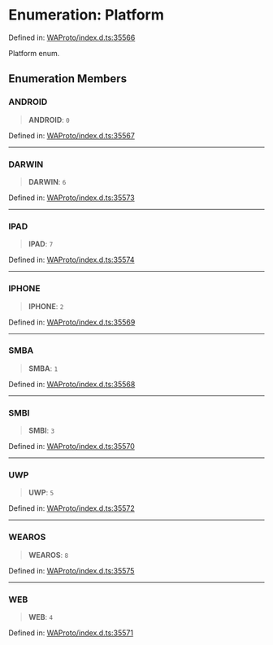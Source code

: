 # Enumeration: Platform

Defined in: [WAProto/index.d.ts:35566](https://github.com/Fokusdotid/Baileys/blob/58a03b5a49cf326e1050515994499cb0bb76662f/WAProto/index.d.ts#L35566)

Platform enum.

## Enumeration Members

### ANDROID

> **ANDROID**: `0`

Defined in: [WAProto/index.d.ts:35567](https://github.com/Fokusdotid/Baileys/blob/58a03b5a49cf326e1050515994499cb0bb76662f/WAProto/index.d.ts#L35567)

***

### DARWIN

> **DARWIN**: `6`

Defined in: [WAProto/index.d.ts:35573](https://github.com/Fokusdotid/Baileys/blob/58a03b5a49cf326e1050515994499cb0bb76662f/WAProto/index.d.ts#L35573)

***

### IPAD

> **IPAD**: `7`

Defined in: [WAProto/index.d.ts:35574](https://github.com/Fokusdotid/Baileys/blob/58a03b5a49cf326e1050515994499cb0bb76662f/WAProto/index.d.ts#L35574)

***

### IPHONE

> **IPHONE**: `2`

Defined in: [WAProto/index.d.ts:35569](https://github.com/Fokusdotid/Baileys/blob/58a03b5a49cf326e1050515994499cb0bb76662f/WAProto/index.d.ts#L35569)

***

### SMBA

> **SMBA**: `1`

Defined in: [WAProto/index.d.ts:35568](https://github.com/Fokusdotid/Baileys/blob/58a03b5a49cf326e1050515994499cb0bb76662f/WAProto/index.d.ts#L35568)

***

### SMBI

> **SMBI**: `3`

Defined in: [WAProto/index.d.ts:35570](https://github.com/Fokusdotid/Baileys/blob/58a03b5a49cf326e1050515994499cb0bb76662f/WAProto/index.d.ts#L35570)

***

### UWP

> **UWP**: `5`

Defined in: [WAProto/index.d.ts:35572](https://github.com/Fokusdotid/Baileys/blob/58a03b5a49cf326e1050515994499cb0bb76662f/WAProto/index.d.ts#L35572)

***

### WEAROS

> **WEAROS**: `8`

Defined in: [WAProto/index.d.ts:35575](https://github.com/Fokusdotid/Baileys/blob/58a03b5a49cf326e1050515994499cb0bb76662f/WAProto/index.d.ts#L35575)

***

### WEB

> **WEB**: `4`

Defined in: [WAProto/index.d.ts:35571](https://github.com/Fokusdotid/Baileys/blob/58a03b5a49cf326e1050515994499cb0bb76662f/WAProto/index.d.ts#L35571)
